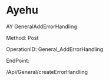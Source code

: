 #     Ayehu


AY GeneralAddErrorHandling

Method: Post

OperationID: General_AddErrorHandling

EndPoint:

/Api/General/createErrorHandling
